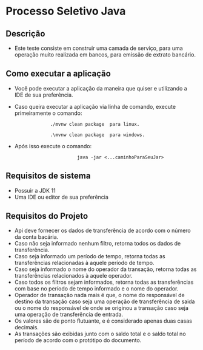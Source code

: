 # Processo Seletivo Java

## Descrição 

- Este teste consiste em construir uma camada de serviço, para uma operação muito realizada em bancos, para emissão de extrato bancário.


## Como executar a aplicação 

- Você pode executar a aplicação da maneira que quiser e utilizando a IDE de sua preferência. 
- Caso queira executar a aplicação via linha de comando, execute primeiramente o comando:

                   ./mvnw clean package  para linux.

                   .\mvnw clean package  para windows.
- Após isso execute o comando: 

                             java -jar <...caminhoParaSeuJar>

## Requisitos de sistema

- Possuir a JDK 11 
- Uma IDE ou editor de sua preferência

## Requisitos do Projeto

- Api deve fornecer os dados de transferência de acordo com o número da conta bacária.
- Caso não seja informado nenhum filtro, retorna  todos os dados de transferência.
- Caso seja informado um período de tempo, retorna todas as transferências relacionadas à aquele período de tempo.
- Caso seja informado o nome do operador da transação, retorna todas as transferências relacionados à aquele operador.
- Caso todos os filtros sejam informados, retorna todas as transferências com base no período de tempo informado e o nome do operador.
- Operador de transação nada mais é que, o nome do responsável de destino da transação caso seja uma operação de transferência de saida ou o nome do responsável de onde se originou a transação caso seja uma operação de transferência de entrada.
- Os valores são de ponto flutuante, e é considerado apenas duas casas decimais.
- As transações são exibidas junto com o saldo total e o saldo total no período de acordo com o protótipo do documento.

